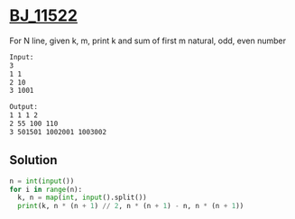 # [BJ_11522](https://acmicpc.net/problem/11522)

For N line, given k, m, print k and sum of first m natural, odd, even number

```txt
Input:
3
1 1
2 10
3 1001

Output:
1 1 1 2
2 55 100 110
3 501501 1002001 1003002
```

## Solution

```py
n = int(input())
for i in range(n):
  k, n = map(int, input().split())
  print(k, n * (n + 1) // 2, n * (n + 1) - n, n * (n + 1))
```
